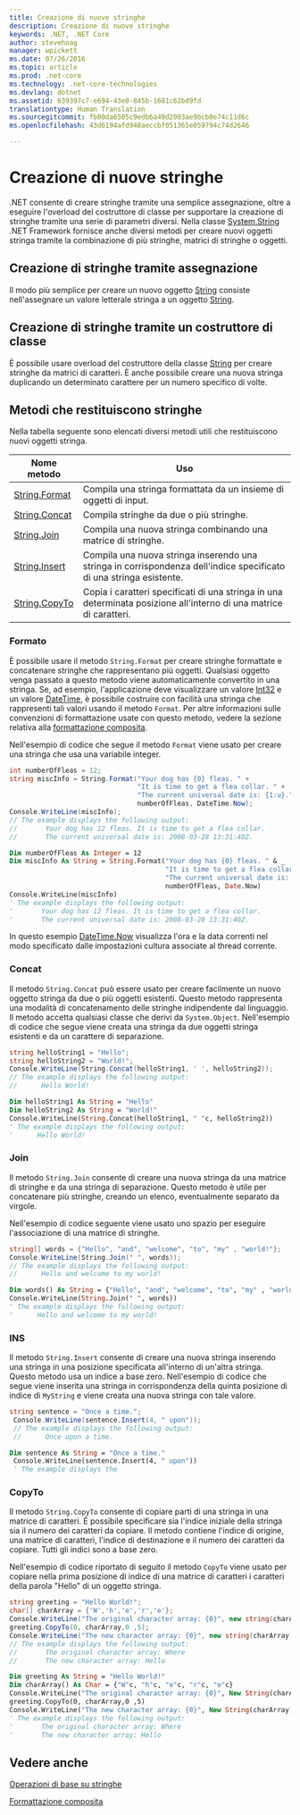 ```yaml
---
title: Creazione di nuove stringhe
description: Creazione di nuove stringhe
keywords: .NET, .NET Core
author: stevehoag
manager: wpickett
ms.date: 07/26/2016
ms.topic: article
ms.prod: .net-core
ms.technology: .net-core-technologies
ms.devlang: dotnet
ms.assetid: 639397c7-e694-43e0-845b-1681c62bd9fd
translationtype: Human Translation
ms.sourcegitcommit: fb00da6505c9edb6a49d2003ae9bcb8e74c11d6c
ms.openlocfilehash: 43d6194afd948aeccbf051365e059794c74d2646

---
```


# <a name="creating-new-strings"></a>Creazione di nuove stringhe

.NET consente di creare stringhe tramite una semplice assegnazione, oltre a eseguire l'overload del costruttore di classe per supportare la creazione di stringhe tramite una serie di parametri diversi. Nella classe [System.String](xref:System.String) .NET Framework fornisce anche diversi metodi per creare nuovi oggetti stringa tramite la combinazione di più stringhe, matrici di stringhe o oggetti. 

## <a name="creating-strings-using-assignment"></a>Creazione di stringhe tramite assegnazione

Il modo più semplice per creare un nuovo oggetto [String](xref:System.String) consiste nell'assegnare un valore letterale stringa a un oggetto [String](xref:System.String). 

## <a name="creating-strings-using-a-class-constructor"></a>Creazione di stringhe tramite un costruttore di classe

È possibile usare overload del costruttore della classe [String](xref:System.String) per creare stringhe da matrici di caratteri. È anche possibile creare una nuova stringa duplicando un determinato carattere per un numero specifico di volte. 

## <a name="methods-that-return-strings"></a>Metodi che restituiscono stringhe

Nella tabella seguente sono elencati diversi metodi utili che restituiscono nuovi oggetti stringa.

Nome metodo | Uso
----------- | ---
[String.Format](xref:System.String.Format(System.String,System.Object)) | Compila una stringa formattata da un insieme di oggetti di input.
[String.Concat](xref:System.String.Concat(System.String,System.String)) | Compila stringhe da due o più stringhe.
[String.Join](xref:System.String.Join(System.String,System.String[])) |Compila una nuova stringa combinando una matrice di stringhe.
[String.Insert](xref:System.String.Insert(System.Int32,System.String)) | Compila una nuova stringa inserendo una stringa in corrispondenza dell'indice specificato di una stringa esistente.
[String.CopyTo](xref:System.String.CopyTo(System.Int32,System.Char[],System.Int32,System.Int32)) | Copia i caratteri specificati di una stringa in una determinata posizione all'interno di una matrice di caratteri.

### <a name="format"></a>Formato

È possibile usare il metodo `String.Format` per creare stringhe formattate e concatenare stringhe che rappresentano più oggetti. Qualsiasi oggetto venga passato a questo metodo viene automaticamente convertito in una stringa. Se, ad esempio, l'applicazione deve visualizzare un valore [Int32](xref:System.Int32) e un valore [DateTime](xref:System.DateTime), è possibile costruire con facilità una stringa che rappresenti tali valori usando il metodo `Format`. Per altre informazioni sulle convenzioni di formattazione usate con questo metodo, vedere la sezione relativa alla [formattazione composita](composite-format.md).

Nell'esempio di codice che segue il metodo `Format` viene usato per creare una stringa che usa una variabile integer.

```csharp
int numberOfFleas = 12;
string miscInfo = String.Format("Your dog has {0} fleas. " +
                                "It is time to get a flea collar. " + 
                                "The current universal date is: {1:u}.", 
                                numberOfFleas, DateTime.Now);
Console.WriteLine(miscInfo);
// The example displays the following output:
//       Your dog has 12 fleas. It is time to get a flea collar. 
//       The current universal date is: 2008-03-28 13:31:40Z.
```

```vb
Dim numberOfFleas As Integer = 12
Dim miscInfo As String = String.Format("Your dog has {0} fleas. " & _
                                       "It is time to get a flea collar. " & _ 
                                       "The current universal date is: {1:u}.", _ 
                                       numberOfFleas, Date.Now)
Console.WriteLine(miscInfo)
' The example displays the following output:
'       Your dog has 12 fleas. It is time to get a flea collar. 
'       The current universal date is: 2008-03-28 13:31:40Z.
```

In questo esempio [DateTime.Now](xref:System.DateTime.Now) visualizza l'ora e la data correnti nel modo specificato dalle impostazioni cultura associate al thread corrente.

### <a name="concat"></a>Concat

Il metodo `String.Concat` può essere usato per creare facilmente un nuovo oggetto stringa da due o più oggetti esistenti. Questo metodo rappresenta una modalità di concatenamento delle stringhe indipendente dal linguaggio. Il metodo accetta qualsiasi classe che derivi da `System.Object`. Nell'esempio di codice che segue viene creata una stringa da due oggetti stringa esistenti e da un carattere di separazione.

```csharp
string helloString1 = "Hello";
string helloString2 = "World!";
Console.WriteLine(String.Concat(helloString1, ' ', helloString2));
// The example displays the following output:
//      Hello World!
```

```vb
Dim helloString1 As String = "Hello"
Dim helloString2 As String = "World!"
Console.WriteLine(String.Concat(helloString1, " "c, helloString2))
' The example displays the following output:
'      Hello World!
```

### <a name="join"></a>Join

Il metodo `String.Join` consente di creare una nuova stringa da una matrice di stringhe e da una stringa di separazione. Questo metodo è utile per concatenare più stringhe, creando un elenco, eventualmente separato da virgole.

Nell'esempio di codice seguente viene usato uno spazio per eseguire l'associazione di una matrice di stringhe.

```csharp
string[] words = {"Hello", "and", "welcome", "to", "my" , "world!"};
Console.WriteLine(String.Join(" ", words));
// The example displays the following output:
//      Hello and welcome to my world!
```

```vb
Dim words() As String = {"Hello", "and", "welcome", "to", "my" , "world!"}
Console.WriteLine(String.Join(" ", words))
' The example displays the following output:
'      Hello and welcome to my world!
```

### <a name="insert"></a>INS

Il metodo `String.Insert` consente di creare una nuova stringa inserendo una stringa in una posizione specificata all'interno di un'altra stringa. Questo metodo usa un indice a base zero. Nell'esempio di codice che segue viene inserita una stringa in corrispondenza della quinta posizione di indice di `MyString` e viene creata una nuova stringa con tale valore.

```csharp
string sentence = "Once a time.";   
 Console.WriteLine(sentence.Insert(4, " upon"));
 // The example displays the following output:
 //      Once upon a time.
```

```vb
Dim sentence As String = "Once a time."   
 Console.WriteLine(sentence.Insert(4, " upon"))
 ' The example displays the 
```

### <a name="copyto"></a>CopyTo

Il metodo `String.CopyTo` consente di copiare parti di una stringa in una matrice di caratteri. È possibile specificare sia l'indice iniziale della stringa sia il numero dei caratteri da copiare. Il metodo contiene l'indice di origine, una matrice di caratteri, l'indice di destinazione e il numero dei caratteri da copiare. Tutti gli indici sono a base zero.

Nell'esempio di codice riportato di seguito il metodo `CopyTo` viene usato per copiare nella prima posizione di indice di una matrice di caratteri i caratteri della parola "Hello" di un oggetto stringa.

```csharp
string greeting = "Hello World!";
char[] charArray = {'W','h','e','r','e'};
Console.WriteLine("The original character array: {0}", new string(charArray));
greeting.CopyTo(0, charArray,0 ,5);
Console.WriteLine("The new character array: {0}", new string(charArray));
// The example displays the following output:
//       The original character array: Where
//       The new character array: Hello
```

```vb
Dim greeting As String = "Hello World!"
Dim charArray() As Char = {"W"c, "h"c, "e"c, "r"c, "e"c}
Console.WriteLine("The original character array: {0}", New String(charArray))
greeting.CopyTo(0, charArray,0 ,5)
Console.WriteLine("The new character array: {0}", New String(charArray))
' The example displays the following output:
'       The original character array: Where
'       The new character array: Hello
```

## <a name="see-also"></a>Vedere anche

[Operazioni di base su stringhe](basic-string-operations.md)

[Formattazione composita](composite-format.md)




<!--HONumber=Nov16_HO1-->



